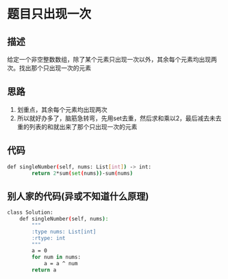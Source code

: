 # 题目只出现一次

## 描述

给定一个非空整数数组，除了某个元素只出现一次以外，其余每个元素均出现两次。找出那个只出现一次的元素

## 思路

1. 划重点，其余每个元素均出现两次
2. 所以就好办多了，脑筋急转弯，先用set去重，然后求和乘以2，最后减去未去重的列表的和就出来了那个只出现一次的元素

## 代码

```bash
def singleNumber(self, nums: List[int]) -> int:
        return 2*sum(set(nums))-sum(nums)
```

## 别人家的代码(异或不知道什么原理)

```bash
class Solution:
    def singleNumber(self, nums):
        """
        :type nums: List[int]
        :rtype: int
        """
        a = 0
        for num in nums:
            a = a ^ num
        return a
```
